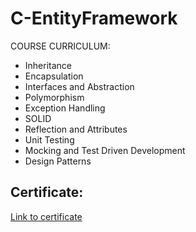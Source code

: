 # C-EntityFramework
COURSE CURRICULUM:
- Inheritance
- Encapsulation
- Interfaces and Abstraction
- Polymorphism
- Exception Handling
- SOLID
- Reflection and Attributes
- Unit Testing
- Mocking and Test Driven Development
- Design Patterns


Certificate:
--

<a name="Certificate"></a>
[Link to certificate](https://softuni.bg/certificates/certificates/converttoimage/136325?code=9b19930d)
